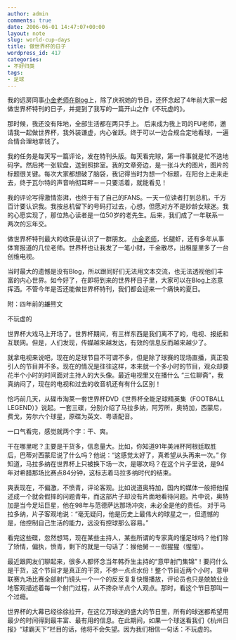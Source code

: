 ```yaml
---
author: admin
comments: true
date: 2006-06-01 14:47:07+00:00
layout: note
slug: world-cup-days
title: 做世界杯的日子
wordpress_id: 417
categories:
- 不好归类
tags:
- 足球
---
```


我的远房同事[小金老师在Blog](http://www.blogcn.com/user63/jht110/blog/34824041.html)上，除了庆祝她的节日，还怀念起了4年前大家一起做世界杯特刊的日子，并提到了我写的一篇开山之作《不玩虚的》。

那时候，我还没有阵地，全部生活都在两只手上。 后来成为我上司的FU老师，邀请我一起做世界杯，我外装谦虚，内心雀跃。终于可以一边合规合定地看球，一遍合情合理地拿钱了。

我的任务是每天写一篇评论，发在特刊头版。每天看完球，第一件事就是忙不迭地码字。然后拷一张软盘，送到照排室。我的文章旁边，是一张斗大的图片，图片的标题很关键。每次大家都想破了脑袋，我记得当时为想一个标题，在阳台上走来走去，终于瓦尔特的声音响彻耳畔－－只要活着，就能看见！

我的评论写得激情澎湃，也终于有了自己的FANS。一天一位读者打到总机，千方百计要认识我。我按总机留下的号码打过去，心想，但愿对方不是妙龄女球迷。我的心愿实现了，那位热心读者是一位50岁的老先生。后来，我们成了一年联系一两次的忘年交。

做世界杯特刊最大的收获是认识了一群朋友。 [小金老师](http://www.blogcn.com/user63/jht110/index.html)，长腿虾，还有多年从事体育报道的几位老师。世界杯也让我发了一笔小财，千金散尽，出租屋里多了一台创维电视。

当时最大的遗憾是没有Blog，所以跟同好们无法用文本交流，也无法透视他们丰富的内心世界。如今好了，在即将到来的世界杯日子里，大家可以在Blog上恣意挥洒。不管今年是否还能做世界杯特刊，我们都会迎来一个痛快的夏日。

附：四年前的<strike>雄</strike>熊文


不玩虚的







世界杯大戏马上开场了。世界杯期间，有三样东西是我们离不了的，电视、报纸和互联网。但是，人们发现，传媒越来越发达，有效的信息反而越来越少了。




就拿电视来说吧，现在的足球节目不可谓不多，但是除了球赛的现场直播，真正吸引人的节目并不多。现在的情况是往往这样，本来就一个多小时的节目，观众却要花半个小时的时间面对主持人的大头像。最近电视里又在播什么 “三位聊斋”，我真纳闷了，现在的电视和过去的收音机还有有什么区别！




恰巧前几天，从碟市淘莱一套世界杯DVD《世界杯全能足球精英集（FOOTBALL LEGEND）》说起。一套三碟，分别介绍了马拉多纳，阿芳所，奥特加，西蒙尼，费戈，劳尔六个球星，原碟为英文、粤语配音。


一口气看完，感觉就两个字：干、爽。

干在哪里呢？主要是干货多，信息量大。比如，你知道91年美洲杯阿根廷取胜后，巴蒂对西蒙尼说了什么吗？他说：“这感觉太好了，真希望从头再来一次。” 你知道，马拉多纳在世界杯上只被换下场一次，是哪次吗？在这个片子里说，是94年对希腊那场比赛点84分钟，这标志着马拉多纳时代的结束。


爽表现在，不偏激，不愤青，评论客观。比如说道奥特加，国内的媒体一般把他描述成一个就会假摔的问题青年，而这部片子却没有片面地看待问题。片中说，奥特加是当今足坛巨星，他在98年与范德萨达那场冲突，未必全是他的责任。 对于马拉多纳，片子客观地说：“毫无疑问，他是历史上最伟大的球星之一，但遗憾的是，他控制自己生活的能力，远没有控球那么容易。”


看完这些碟，忽然想骂，现在某些主持人，某些所谓的专家真的懂足球吗？他们除了矫情，偏执，愤青，剩下的就是一句话了：猴他舅－－假猩猩（惺惺）。

最近跟网友们聊起来，很多人都怀念当年韩乔生主持的“意甲射门集锦”！要问什么是干货，这个节目才是真正的干货，不参一点点水份！整个节目近两个小时，意甲联赛九场比赛全部射门镜头一个一个的反反复复快慢播放，评论员也只是兢兢业业地客观描述着每一个射门过程，从不搀杂半点个人观点。那时，看这个节目那叫一个过瘾。


世界杯的大幕已经徐徐拉开，在这亿万球迷的盛大的节日里，所有的球迷都希望用最少的时间得到最丰富、最有用的信息。在此期间，如果一个球迷看我们《杭州日报》“球霸天下”栏目的话，他将不会失望。因为我们相信一句话：不玩虚的。
